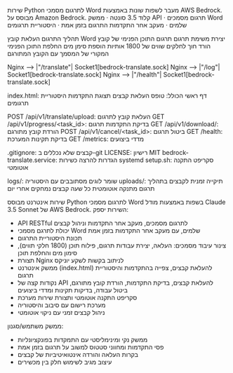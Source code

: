 שירות Python לתרגום מסמכי Word מעבר לשפות שונות באמצעות AWS Bedrock.
מבוסס על Amazon Bedrock. קלוד 3.5 סונטה
· ממשק API
· תרגום מסמכים Word שלמים
· מעקב אחר התקדמות התרגום בזמן אמת
· היסטוריית תרגומים

תהליך התרגום
העלאת קובץ Word
יצירת משימת תרגום
תרגום התוכן הפנימי של קובץ הורד חוך לחלקים שווים של 1800 אותיות
הוספת סימן מים
החלפת התוכן הפנימי המקורי של המסמך עם הקובץ המתורגם

Nginx --> |"/translate"| Socket1[bedrock-translate.sock]
Nginx --> |"/log"| Socket1[bedrock-translate.sock]
Nginx --> |"/health"| Socket1[bedrock-translate.sock]

index.html: דף ראשי הכולל:
טופס העלאת קבצים
תצוגת התקדמות
היסטוריית תרגומים

POST /api/v1/translate/upload: העלאת קובץ לתרגום
GET /api/v1/progress/<task_id>: בדיקת התקדמות תרגום
GET /api/v1/download/<filename>: הורדת קובץ מתורגם
POST /api/v1/cancel/<task_id>: ביטול תרגום
GET /health: בדיקת תקינות המערכת
GET /metrics: מדדי ביצועים

.gitignore: קבצים שלא נכללים ב-git
LICENSE: רישיון MIT
bedrock-translate.service: הגדרות להרצה כשירות systemd
setup.sh: סקריפט התקנה אוטומטי

logs/: שומר לוגים מסתובבים עם היסטוריה
uploads/: תיקייה זמנית לקבצים בתהליך תרגום
מתנקה אוטומטית כל שעה
קבצים נמחקים אחרי יום

שירות אינטרנט מבוסס Python לתרגום מסמכי Word בשפות באמצעות מודל Claude 3.5 Sonnet של AWS Bedrock. השירות יספק:

- API RESTful לתרגום מסמכים, מעקב אחר התקדמות וניהול קבצים
- יכולת לתרגם מסמכי Word שלמים, עם מעקב אחר התקדמות בזמן אמת
- תכונת היסטוריית התרגום
- צינור עיבוד מסמכים: העלאה, יצירת עבודות תרגום, פילוח תוכן (1800 חלקי תווים), סימון מים והחלפת תוכן
- תצורת Nginx לניתוב בקשות לשקע יוניקס
- ממשק אינטרנט (index.html) להעלאת קבצים, צפייה בהתקדמות והיסטוריית תרגום
- נקודות קצה של API להעלאת קבצים, בדיקת התקדמות, הורדת קובץ מתורגם, ביטול עבודה, בדיקות תקינות ומדדי ביצועים
- סקריפט התקנה אוטומטי ותצורת שירות מערכת
- מערכת רישום עם סיבוב והיסטוריה
- ניהול קבצים זמני עם ניקוי אוטומטי

ממשק משתמש/סגנון:
- ממשק נקי ומינימליסטי עם התמקדות בפונקציונליות
- פסי התקדמות ומחווני סטטוס למשוב על תרגום בזמן אמת
- בקרות העלאה והורדה אינטואיטיביות של קבצים
- עיצוב מגיב לשימוש חלק בין מכשירים
